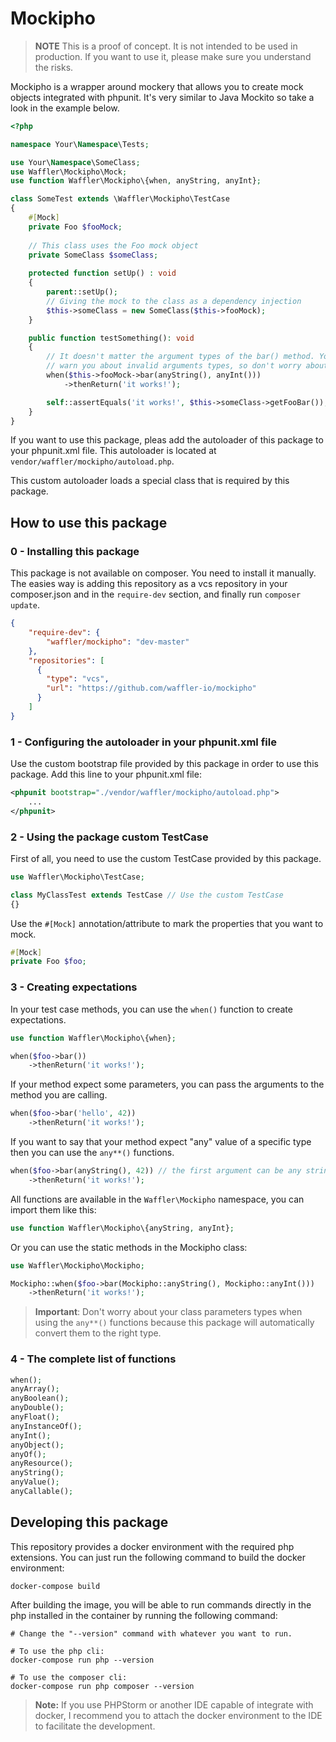 # Mockipho

> **NOTE** This is a proof of concept. It is not intended to be used in production.
> If you want to use it, please make sure you understand the risks.


Mockipho is a wrapper around mockery that allows you to create mock objects integrated
with phpunit.
It's very similar to Java Mockito so take a look in the example below.

```php
<?php

namespace Your\Namespace\Tests;

use Your\Namespace\SomeClass;
use Waffler\Mockipho\Mock;
use function Waffler\Mockipho\{when, anyString, anyInt};

class SomeTest extends \Waffler\Mockipho\TestCase
{
    #[Mock]
    private Foo $fooMock;
    
    // This class uses the Foo mock object
    private SomeClass $someClass;
    
    protected function setUp() : void
    {
        parent::setUp();
        // Giving the mock to the class as a dependency injection
        $this->someClass = new SomeClass($this->fooMock);
    }

    public function testSomething(): void
    {
        // It doesn't matter the argument types of the bar() method. Your IDE should
        // warn you about invalid arguments types, so don't worry about it.
        when($this->fooMock->bar(anyString(), anyInt()))
            ->thenReturn('it works!');

        self::assertEquals('it works!', $this->someClass->getFooBar()); // [OK]
    }
}
```

If you want to use this package, pleas add the autoloader of this package to your
phpunit.xml file. This autoloader is located at `vendor/waffler/mockipho/autoload.php`.

This custom autoloader loads a special class that is required by this package.

## How to use this package

### 0 - Installing this package
This package is not available on composer. You need to install it manually.
The easies way is adding this repository as a vcs repository in your composer.json and
in the `require-dev` section, and finally run `composer update`.

```json
{
    "require-dev": {
        "waffler/mockipho": "dev-master"
    },
    "repositories": [
      {
        "type": "vcs",
        "url": "https://github.com/waffler-io/mockipho"
      }
    ]
}
```


### 1 - Configuring the autoloader in your phpunit.xml file

Use the custom bootstrap file provided by this package in order to use this package.
Add this line to your phpunit.xml file:

```xml
<phpunit bootstrap="./vendor/waffler/mockipho/autoload.php">
    ...
</phpunit>
```

### 2 - Using the package custom TestCase
First of all, you need to use the custom TestCase provided by this package.

```php
use Waffler\Mockipho\TestCase;

class MyClassTest extends TestCase // Use the custom TestCase 
{}
```

Use the `#[Mock]` annotation/attribute to mark the properties that you want to mock.
```php
#[Mock]
private Foo $foo;
```

### 3 - Creating expectations
In your test case methods, you can use the `when()` function to create expectations.

```php
use function Waffler\Mockipho\{when};

when($foo->bar())
    ->thenReturn('it works!');
```

If your method expect some parameters, you can pass the arguments to the method you are calling.

```php
when($foo->bar('hello', 42))
    ->thenReturn('it works!');
```

If you want to say that your method expect "any" value of a specific type 
then you can use the `any**()` functions.

```php
when($foo->bar(anyString(), 42)) // the first argument can be any string
    ->thenReturn('it works!');
```

All functions are available in the `Waffler\Mockipho` namespace, you can import them like this:

```php
use function Waffler\Mockipho\{anyString, anyInt};
```

Or you can use the static methods in the Mockipho class:

```php
use Waffler\Mockipho\Mockipho;

Mockipho::when($foo->bar(Mockipho::anyString(), Mockipho::anyInt()))
    ->thenReturn('it works!');
```

> **Important**: Don't worry about your class parameters types when using the `any**()` functions
> because this package will automatically convert them to the right type.

### 4 - The complete list of functions
```php
when();
anyArray();
anyBoolean();
anyDouble();
anyFloat();
anyInstanceOf();
anyInt();
anyObject();
anyOf();
anyResource();
anyString();
anyValue();
anyCallable();
```

## Developing this package
This repository provides a docker environment with the required php extensions. 
You can just run the following command to build the docker environment:

```shell
docker-compose build
```

After building the image, you will be able to run commands directly in the php installed in the container by running
the following command:
```shell
# Change the "--version" command with whatever you want to run.

# To use the php cli:
docker-compose run php --version

# To use the composer cli:
docker-compose run php composer --version
```

> **Note:** If you use PHPStorm or another IDE capable of integrate with docker, 
> I recommend you to attach the docker environment to the IDE to facilitate the development.
